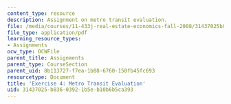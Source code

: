 ```yaml
---
content_type: resource
description: Assignment on metro transit evaluation.
file: /media/courses/11-433j-real-estate-economics-fall-2008/31437025b83603921b5eb10b6b5ca393_ps4_08.pdf
file_type: application/pdf
learning_resource_types:
- Assignments
ocw_type: OCWFile
parent_title: Assignments
parent_type: CourseSection
parent_uid: 8b113727-f7ea-1b88-6760-150fb45fc693
resourcetype: Document
title: 'Exercise 4: Metro Transit Evaluation'
uid: 31437025-b836-0392-1b5e-b10b6b5ca393
---
```


